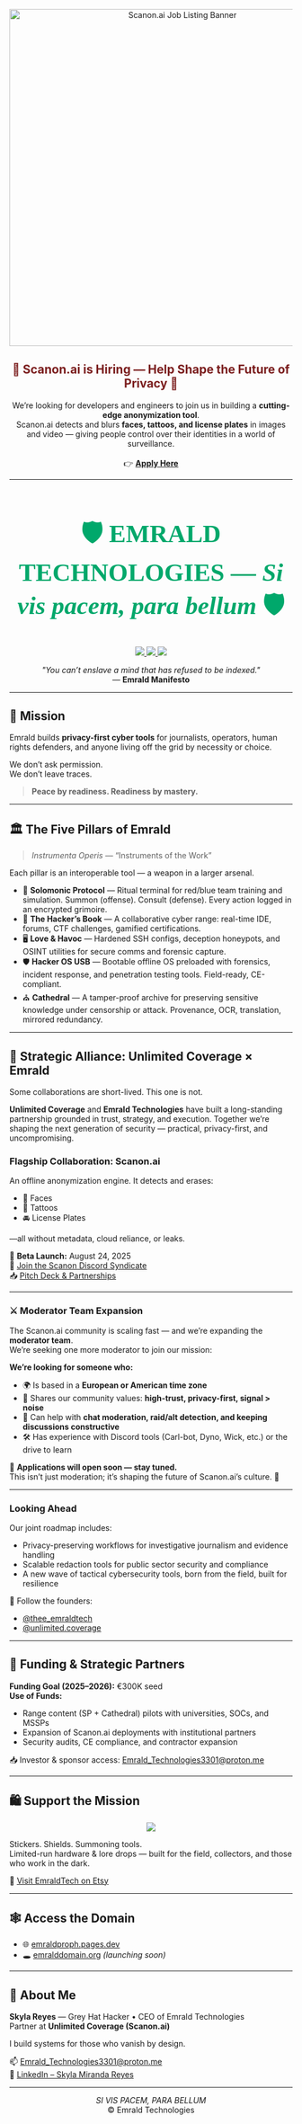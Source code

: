 <p align="center">
  <img src="https://github.com/skyla643/Scanon.ai-job-add/blob/main/ChatGPT%20Image%20Sep%207%2C%202025%2C%2011_33_38%20AM.png?raw=true" alt="Scanon.ai Job Listing Banner" width="600">
</p>

<p align="center">
  
</p>

<h2 align="center" style="color:#7B1E1E;">
  🚨 Scanon.ai is Hiring — Help Shape the Future of Privacy 🚨
</h2>

<p align="center">
  We’re looking for developers and engineers to join us in building a <strong>cutting-edge anonymization tool</strong>.<br>
  Scanon.ai detects and blurs <strong>faces, tattoos, and license plates</strong> in images and video — giving people control over their identities in a world of surveillance.<br><br>
  👉 <a href="https://makeform.ai/f/Bxz0EnUV"><strong>Apply Here</strong></a>
</p>

---

<h1 align="center" style="font-family:'Cinzel', serif; color:#00A86B; font-size: 3.2em;">
  🛡️ EMRALD TECHNOLOGIES — <em>Si vis pacem, para bellum</em> 🛡️
</h1>

<p align="center">
  <a href="https://discord.gg/Qy7SA9bDEy">
    <img src="https://img.shields.io/discord/1234567890?logo=discord&label=Join%20the%20Syndicate&color=7B1E1E&style=for-the-badge">
  </a>
  <a href="https://www.etsy.com/shop/Emraldtech?ref=dashboard-header">
    <img src="https://img.shields.io/badge/SHOP_EMRALDTECH-Limited%20Drops-%237B1E1E?style=for-the-badge">
  </a>
  <a href="#-funding--strategic-partners">
    <img src="https://img.shields.io/badge/FUNDING%20ACTIVE-%F0%9F%92%B8-critical?style=for-the-badge&color=red">
  </a>
</p>

<p align="center">
  <em>"You can’t enslave a mind that has refused to be indexed."</em><br>
  — <strong>Emrald Manifesto</strong>
</p>

---

## 🎯 Mission
Emrald builds **privacy-first cyber tools** for journalists, operators, human rights defenders, and anyone living off the grid by necessity or choice.  

We don’t ask permission.  
We don’t leave traces.  
> **Peace by readiness. Readiness by mastery.**

---

## 🏛 The Five Pillars of Emrald

> *Instrumenta Operis* — “Instruments of the Work”

Each pillar is an interoperable tool — a weapon in a larger arsenal.

- 🧿 **Solomonic Protocol** — Ritual terminal for red/blue team training and simulation. Summon (offense). Consult (defense). Every action logged in an encrypted grimoire.  
- 📖 **The Hacker’s Book** — A collaborative cyber range: real-time IDE, forums, CTF challenges, gamified certifications.  
- 🖥 **Love & Havoc** — Hardened SSH configs, deception honeypots, and OSINT utilities for secure comms and forensic capture.  
- 🛡 **Hacker OS USB** — Bootable offline OS preloaded with forensics, incident response, and penetration testing tools. Field-ready, CE-compliant.  
- ⛪ **Cathedral** — A tamper-proof archive for preserving sensitive knowledge under censorship or attack. Provenance, OCR, translation, mirrored redundancy.

---

## 🤝 Strategic Alliance: Unlimited Coverage × Emrald

Some collaborations are short-lived. This one is not.  

**Unlimited Coverage** and **Emrald Technologies** have built a long-standing partnership grounded in trust, strategy, and execution. Together we’re shaping the next generation of security — practical, privacy-first, and uncompromising.  

### Flagship Collaboration: **Scanon.ai**
An offline anonymization engine. It detects and erases:  
- 🧑 Faces  
- 🧩 Tattoos  
- 🚘 License Plates  

—all without metadata, cloud reliance, or leaks.  

📆 **Beta Launch:** August 24, 2025  
🔗 [Join the Scanon Discord Syndicate](https://discord.gg/Qy7SA9bDEy)  
📥 [Pitch Deck & Partnerships](mailto:Emrald_Technologies3301@proton.me)

---

### ⚔️ Moderator Team Expansion
The Scanon.ai community is scaling fast — and we’re expanding the **moderator team**.  
We’re seeking one more moderator to join our mission:  

**We’re looking for someone who:**  
- 🌍 Is based in a **European or American time zone**  
- 🤝 Shares our community values: **high-trust, privacy-first, signal > noise**  
- 👀 Can help with **chat moderation, raid/alt detection, and keeping discussions constructive**  
- 🛠 Has experience with Discord tools (Carl-bot, Dyno, Wick, etc.) or the drive to learn  

🔑 **Applications will open soon — stay tuned.**  
This isn’t just moderation; it’s shaping the future of Scanon.ai’s culture. 🖤  

---

### Looking Ahead
Our joint roadmap includes:  
- Privacy-preserving workflows for investigative journalism and evidence handling  
- Scalable redaction tools for public sector security and compliance  
- A new wave of tactical cybersecurity tools, born from the field, built for resilience  

📡 Follow the founders:  
- [@thee_emraldtech](https://www.instagram.com/thee_emraldtech/)  
- [@unlimited.coverage](https://www.instagram.com/unlimited.coverage/)

---

## 💼 Funding & Strategic Partners

**Funding Goal (2025–2026):** €300K seed  
**Use of Funds:**  
- Range content (SP + Cathedral) pilots with universities, SOCs, and MSSPs  
- Expansion of Scanon.ai deployments with institutional partners  
- Security audits, CE compliance, and contractor expansion  

📥 Investor & sponsor access: [Emrald_Technologies3301@proton.me](mailto:Emrald_Technologies3301@proton.me)

---

## 🛍️ Support the Mission

<p align="center">
  <a href="https://www.etsy.com/shop/Emraldtech?ref=dashboard-header">
    <img src="https://img.shields.io/badge/SHOP%20NOW-EMRALDTECH%20-%237B1E1E?style=for-the-badge">
  </a>
</p>

Stickers. Shields. Summoning tools.  
Limited-run hardware & lore drops — built for the field, collectors, and those who work in the dark.  

🛒 [Visit EmraldTech on Etsy](https://www.etsy.com/shop/Emraldtech?ref=dashboard-header)

---

## 🕸️ Access the Domain
- 🌐 [emraldproph.pages.dev](https://emraldproph.pages.dev)  
- 🕳️ [emralddomain.org](http://emralddomain.org) *(launching soon)*  

---

## 👤 About Me
**Skyla Reyes** — Grey Hat Hacker • CEO of Emrald Technologies  
Partner at **Unlimited Coverage (Scanon.ai)**  

I build systems for those who vanish by design.  

📫 [Emrald_Technologies3301@proton.me](mailto:Emrald_Technologies3301@proton.me)  
🔗 [LinkedIn – Skyla Miranda Reyes](https://www.linkedin.com/in/skylamirandareyes-a99b781b4/)

---

<p align="center">
  <em>SI VIS PACEM, PARA BELLUM</em><br>
  © Emrald Technologies
</p> 

